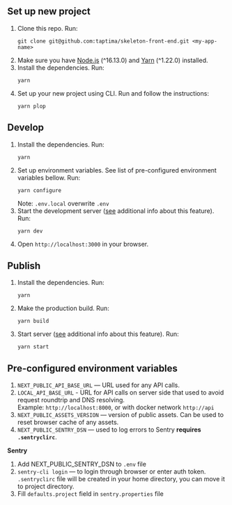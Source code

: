 ## Set up new project
1. Clone this repo. Run:
   ```shell
   git clone git@github.com:taptima/skeleton-front-end.git <my-app-name>
   ```
2. Make sure you have [Node.js](https://nodejs.org/) (^16.13.0) and [Yarn](https://yarnpkg.com/) (^1.22.0) installed.
4. Install the dependencies. Run:
    ```shell
    yarn
    ```
5. Set up your new project using CLI. Run and follow the instructions:
    ```shell
    yarn plop
    ```

## Develop
1. Install the dependencies. Run:
    ```shell
    yarn
    ```
2. Set up environment variables. See list of pre-configured environment 
variables bellow. Run:
    ```shell
    yarn configure
    ```
   Note: `.env.local` overwrite `.env`
3. Start the development server ([see](https://nextjs.org/docs/api-reference/cli#development) additional info about this feature). Run:
    ```shell
    yarn dev
    ```
4. Open `http://localhost:3000` in your browser.

## Publish
1. Install the dependencies. Run:
    ```shell
    yarn
    ```
2. Make the production build. Run:
    ```shell
    yarn build
    ```
3. Start server ([see](https://nextjs.org/docs/api-reference/cli#production) additional info about this feature). Run:
    ```shell
    yarn start
    ```

## Pre-configured environment variables
1. `NEXT_PUBLIC_API_BASE_URL` — URL used for any API calls.
2. `LOCAL_API_BASE_URL` - URL for API calls on server side that used to avoid request roundtrip and DNS resolving. <br>
   Example: `http://localhost:8000`, or with docker network `http://api`
3. `NEXT_PUBLIC_ASSETS_VERSION` — version of public assets. Can be used to reset browser cache of any assets.
4. `NEXT_PUBLIC_SENTRY_DSN` — used to log errors to Sentry **requires `.sentryclirc`**.

**Sentry**
1. Add NEXT_PUBLIC_SENTRY_DSN to `.env` file
2. `sentry-cli login` — to login through browser or enter auth token. `.sentryclirc` file will be created in your home directory, you can move it to project directory.
3. Fill `defaults.project` field in `sentry.properties` file
